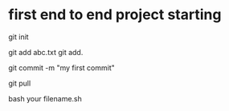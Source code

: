 # first end to end project starting 




git init

git add abc.txt
git add.


git commit -m "my first commit"

git pull

bash your filename.sh
